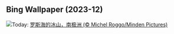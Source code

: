 ## Bing Wallpaper (2023-12)
![](https://www.bing.com/th?id=OHR.IcebergAntarctica_ZH-CN2053356825_UHD.jpg&w=1000)Today: [罗斯海的冰山，南极洲 (© Michel Roggo/Minden Pictures)](https://www.bing.com/th?id=OHR.IcebergAntarctica_ZH-CN2053356825_UHD.jpg)